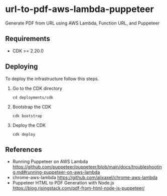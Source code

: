 # url-to-pdf-aws-lambda-puppeteer

Generate PDF from URL using AWS Lambda, Function URL, and Puppeteer

## Requirements

- CDK >= 2.20.0

## Deploying

To deploy the infrastructure follow this steps.

1. Go to the CDK directory

   ```
   cd deployments/cdk
   ```

2. Bootstrap the CDK

   ```
   cdk bootstrap
   ```

3. Deploy the CDK

   ```
   cdk deploy
   ```

## References

- Running Puppeteer on AWS Lambda
  https://github.com/puppeteer/puppeteer/blob/main/docs/troubleshooting.md#running-puppeteer-on-aws-lambda
- chrome-aws-lambda
  https://github.com/alixaxel/chrome-aws-lambda
- Puppeteer HTML to PDF Generation with Node.js
  https://blog.risingstack.com/pdf-from-html-node-js-puppeteer/